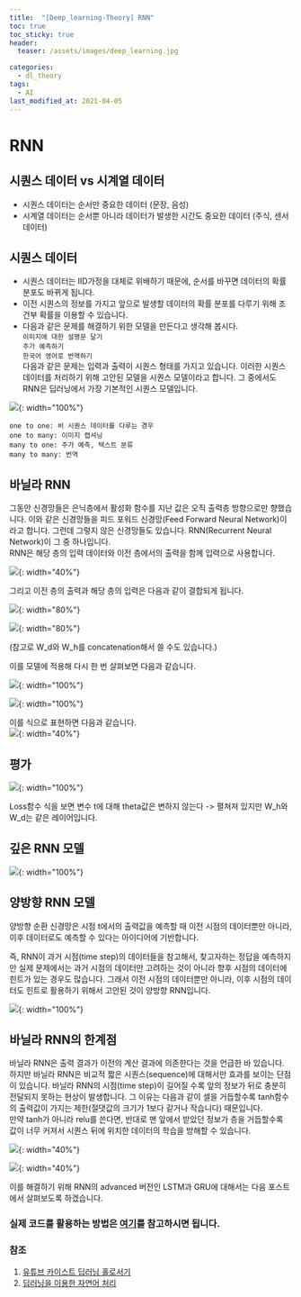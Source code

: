 ```yaml
---
title:  "[Deep_learning-Theory] RNN"
toc: true
toc_sticky: true
header:
  teaser: /assets/images/deep_learning.jpg

categories:
  - dl_theory
tags:
  - AI
last_modified_at: 2021-04-05
---  
```


# RNN

## 시퀀스 데이터 vs 시계열 데이터

- 시퀀스 데이터는 순서만 중요한 데이터 (문장, 음성)
- 시계열 데이터는 순서뿐 아니라 데이터가 발생한 시간도 중요한 데이터 (주식, 센서 데이터)

## 시퀀스 데이터  
- 시퀀스 데이터는 IID가정을 대체로 위배하기 때문에, 순서를 바꾸면 데이터의 확률 분포도 바뀌게 됩니다.  
- 이전 시퀀스의 정보를 가지고 앞으로 발생할 데이터의 확률 분포를 다루기 위해 조건부 확률을 이용할 수 있습니다.
- 다음과 같은 문제를 해결하기 위한 모델을 만든다고 생각해 봅시다.  
`이미지에 대한 설명문 달기`  
`주가 예측하기`  
`한국어 영어로 번역하기`  
다음과 같은 문제는 입력과 출력이 시퀀스 형태를 가지고 있습니다. 이러한 시퀀스 데이터를 처리하기 위해 고안된 모델을 시퀀스 모델이라고 합니다. 그 중에서도 RNN은 딥러닝에서 가장 기본적인 시퀀스 모델입니다.  

![](/assets/images/basic_of_rnn_1.png){: width="100%"}  

`one to one: 비 시퀀스 데이터를 다루는 경우`  
`one to many: 이미지 캡셔닝`  
`many to one: 주가 예측, 텍스트 분류`   
`many to many: 번역`  

## 바닐라 RNN  
그동안 신경망들은 은닉층에서 활성화 함수를 지난 값은 오직 출력층 방향으로만 향했습니다. 이와 같은 신경망들을 피드 포워드 신경망(Feed Forward Neural Network)이라고 합니다. 그런데 그렇지 않은 신경망들도 있습니다. RNN(Recurrent Neural Network)이 그 중 하나입니다.  
RNN은 해당 층의 입력 데이터와 이전 층에서의 출력을 함께 입력으로 사용합니다. 

![](/assets/images/basic_of_rnn_2.png){: width="40%"}  

그리고 이전 층의 출력과 해당 층의 입력은 다음과 같이 결합되게 됩니다.  

![](/assets/images/basic_of_rnn_3.png){: width="80%"}  

![](/assets/images/basic_of_rnn_4.png){: width="80%"}  

(참고로 W_d와 W_h를 concatenation해서 쓸 수도 있습니다.)

이를 모델에 적용해 다시 한 번 살펴보면 다음과 같습니다.  

![](/assets/images/basic_of_rnn_5.png){: width="100%"}  

![](/assets/images/basic_of_rnn_6.png){: width="100%"}  

이를 식으로 표현하면 다음과 같습니다.  
![](/assets/images/basic_of_rnn_7.png){: width="40%"}  



## 평가  

![](/assets/images/basic_of_rnn_10.png){: width="100%"}  

Loss함수 식을 보면 변수 t에 대해 theta값은 변하지 않는다 -> 펼쳐져 있지만 W_h와 W_d는 같은 레이어입니다.  

## 깊은 RNN 모델  
![](/assets/images/rnn_practice_3.png){: width="100%"}  

## 양방향 RNN 모델  
양방향 순환 신경망은 시점 t에서의 출력값을 예측할 때 이전 시점의 데이터뿐만 아니라, 이후 데이터로도 예측할 수 있다는 아이디어에 기반합니다.  

즉, RNN이 과거 시점(time step)의 데이터들을 참고해서, 찾고자하는 정답을 예측하지만 실제 문제에서는 과거 시점의 데이터만 고려하는 것이 아니라 향후 시점의 데이터에 힌트가 있는 경우도 많습니다. 그래서 이전 시점의 데이터뿐만 아니라, 이후 시점의 데이터도 힌트로 활용하기 위해서 고안된 것이 양방향 RNN입니다.  

![](/assets/images/rnn_practice_2.png){: width="100%"}  

## 바닐라 RNN의 한계점  
바닐라 RNN은 출력 결과가 이전의 계산 결과에 의존한다는 것을 언급한 바 있습니다. 하지만 바닐라 RNN은 비교적 짧은 시퀀스(sequence)에 대해서만 효과를 보이는 단점이 있습니다. 바닐라 RNN의 시점(time step)이 길어질 수록 앞의 정보가 뒤로 충분히 전달되지 못하는 현상이 발생합니다. 그 이유는 다음과 같이 셀을 거듭할수록 tanh함수의 출력값이 가지는 제한(절댓값의 크기가 1보다 같거나 작습니다) 때문입니다.  
만약 tanh가 아니라 relu를 쓴다면, 반대로 맨 앞에서 받았던 정보가 층을 거듭할수록 값이 너무 커져서 시퀀스 뒤에 위치한 데이터의 학습을 방해할 수 있습니다.  

![](/assets/images/basic_of_rnn_8.png){: width="40%"}

![](/assets/images/basic_of_rnn_9.png){: width="40%"}  

이를 해결하기 위해 RNN의 advanced 버전인 LSTM과 GRU에 대해서는 다음 포스트에서 살펴보도록 하겠습니다.  

### 실제 코드를 활용하는 방법은 [여기](https://kimziont.github.io/dl_practice/basic_rnn/)를 참고하시면 됩니다.  

### 참조
1. [유튜브 카이스트 딥러닝 홀로서기](https://www.youtube.com/watch?v=tlyzfIYvMWE&list=PLSAJwo7mw8jn8iaXwT4MqLbZnS-LJwnBd&index=26)  
2. [딥러닝을 이용한 자연어 처리](https://wikidocs.net/22886)



